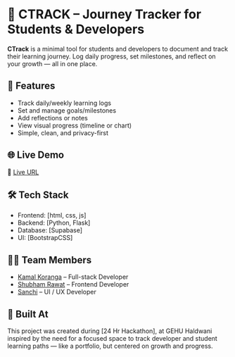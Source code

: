 # 📘 CTRACK – Journey Tracker for Students & Developers

**CTrack** is a minimal tool for students and developers to document and track their learning journey. Log daily progress, set milestones, and reflect on your growth — all in one place.

## 🚀 Features

- Track daily/weekly learning logs
- Set and manage goals/milestones
- Add reflections or notes
- View visual progress (timeline or chart)
- Simple, clean, and privacy-first

## 🌐 Live Demo

🔗 [Live URL](https://ctrack-hackathon-e93l.onrender.com)

## 🛠️ Tech Stack

- Frontend: [html, css, js]
- Backend: [Python, Flask]
- Database: [Supabase]
- UI: [BootstrapCSS]

## 🧑‍💻 Team Members

- [Kamal Koranga](https://github.com/kamalkoranga) – Full-stack Developer
- [Shubham Rawat]() – Frontend Developer
- [Sanchi]() – UI / UX Developer

## 🏁 Built At
This project was created during [24 Hr Hackathon], at GEHU Haldwani inspired by the need for a focused space to track developer and student learning paths — like a portfolio, but centered on growth and progress.

